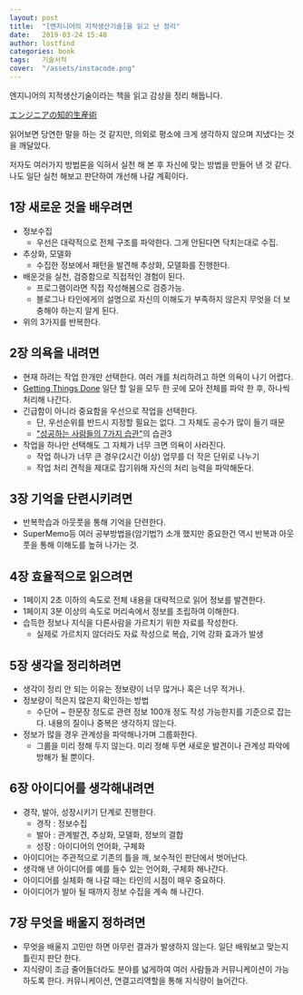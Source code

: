 ```yaml
---
layout: post
title:  "[엔지니어의 지적생산기술]을 읽고 난 정리"
date:   2019-03-24 15:48
author: lostfind
categories: book
tags:	기술서적
cover:  "/assets/instacode.png"
---
```


엔지니어의 지적생산기술이라는 책을 읽고 감상을 정리 해둡니다.

[エンジニアの知的生産術](https://amzn.to/2uOvS0D)

읽어보면 당연한 말을 하는 것 같지만, 의외로 평소에 크게 생각하지 않으며 지냈다는 것을 깨달았다.

저자도 여러가지 방법론을 익혀서 실천 해 본 후 자신에 맞는 방법을 만들어 낸 것 같다. 나도 일단 실천 해보고 판단하여 개선해 나갈 계획이다.

## 1장 새로운 것을 배우려면
+ 정보수집
  + 우선은 대략적으로 전체 구조를 파악한다. 그게 안된다면 닥치는대로 수집.
+ 추상화, 모델화
  + 수집한 정보에서 패턴을 발견해 추상화, 모델화를 진행한다.
+ 배운것을 실천, 검증함으로 직접적인 경험이 된다.
  + 프로그램이라면 직접 작성해봄으로 검증가능.
  + 블로그나 타인에게의 설명으로 자신의 이해도가 부족하지 않은지 무엇을 더 보충해야 하는지 알게 된다.
+ 위의 3가지를 반복한다.

## 2장 의욕을 내려면
+ 현재 하려는 작업 한개만 선택한다. 여러 개를 처리하려고 하면 의욕이 나기 어렵다.
+ [Getting Things Done](https://en.wikipedia.org/wiki/Getting_Things_Done) 일단 할 일을 모두 한 곳에 모아 전체를 파악 한 후, 하나씩 처리해 나간다.
+ 긴급함이 아니라 중요함을 우선으로 작업을 선택한다.
  + 단, 우선순위를 반드시 지정할 필요는 없다. 그 자체도 공수가 많이 들기 때문
  + ["성공하는 사람들의 7가지 습관"](https://ko.wikipedia.org/wiki/%EC%84%B1%EA%B3%B5%ED%95%98%EB%8A%94_%EC%82%AC%EB%9E%8C%EB%93%A4%EC%9D%98_7%EA%B0%80%EC%A7%80_%EC%8A%B5%EA%B4%80)의 습관3
+ 작업을 하나만 선택해도 그 자체가 너무 크면 의욕이 사라진다.
  + 작업 하나가 너무 큰 경우(2시간 이상) 업무를 더 작은 단위로 나누기
  + 작업 처리 견적을 제대로 잡기위해 자신의 처리 능력을 파악해둔다.

## 3장 기억을 단련시키려면
+ 반복학습과 아웃풋을 통해 기억을 단련한다.
+ SuperMemo등 여러 공부방법을(암기법?) 소개 했지만 중요한건 역시 반복과 아웃풋을 통해 이해도를 높혀 나가는 것.

## 4장 효율적으로 읽으려면
+ 1페이지 2초 이하의 속도로 전체 내용을 대략적으로 읽어 정보를 발견한다.
+ 1페이지 3분 이상의 속도로 머리속에서 정보를 조립하여 이해한다.
+ 습득한 정보나 지식을 다른사람을 가르치기 위한 자료를 작성한다.
  + 실제로 가르치지 않더라도 자료 작성으로 복습, 기억 강화 효과가 발생

## 5장 생각을 정리하려면
+ 생각이 정리 안 되는 이유는 정보량이 너무 많거나 혹은 너무 적거나.
+ 정보량이 적은지 많은지 확인하는 방법
  + 수단어 ~ 한문장 정도로 관련 정보 100개 정도 작성 가능한지를 기준으로 잡는다.
  내용의 질이나 중복은 생각하지 않는다.
+ 정보가 많을 경우 관계성을 파악해나가며 그룹화한다.
  + 그룹을 미리 정해 두지 않는다. 미리 정해 두면 새로운 발견이나 관계성 파악에 방해가 될 뿐이다.

## 6장 아이디어를 생각해내려면
+ 경작, 발아, 성장시키기 단계로 진행한다.
  + 경작 : 정보수집
  + 발아 : 관계발견, 추상화, 모델화, 정보의 결합
  + 성장 : 아이디어의 언어화, 구체화
+ 아이디어는 주관적으로 기존의 틀을 깨, 보수적인 판단에서 벗어난다.
+ 생각해 낸 아이디어를 예를 들수 있는 언어화, 구체화 해나간다.
+ 아이디어를 실체화 해 나갈 때는 타인의 시점이 매우 중요하다.
+ 아이디어가 발아 될 때까지 정보 수집을 계속 해 나간다.

## 7장 무엇을 배울지 정하려면
+ 무엇을 배울지 고민만 하면 아무런 결과가 발생하지 않는다. 일단 배워보고 맞는지 틀린지 판단 한다.
+ 지식량이 조금 줄어들더라도 분야를 넓게하여 여러 사람들과 커뮤니케이션이 가능하도록 한다.
커뮤니케이션, 연결고리역할을 통해 지식량이 늘어간다.
